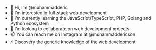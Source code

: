 - 👋 Hi, I’m @muhammadderic  
- 👀 I’m interested in full-stack web development  
- 🌱 I’m currently learning the JavaScript/TypeScript, PHP, Golang and Python ecosystem
- 💞️ I’m looking to collaborate on web development projects
- 📫 You can reach me on Instagram at @muhammaddericson
- ⚡ Discovery the generic knowledge of the web development
